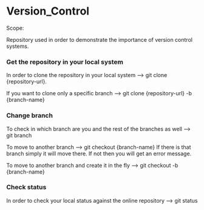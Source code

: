 # Version_Control

Scope:

Repository used in order to demonstrate the importance of version control systems.

### Get the repository in your local system

In order to clone the repository in your local system --> git clone {repository-url}.

If you want to clone only a specific branch --> git clone {repository-url} -b {branch-name} 

### Change branch

To check in which branch are you and the rest of the branches as well --> git branch

To move to another branch --> git checkout {branch-name} 
                            If there is that branch simply it will move there. If not then you will get an error message.

To move to another branch and create it in the fly --> git checkout -b {branch-name}

### Check status

In order to check your local status against the online repository --> git status
